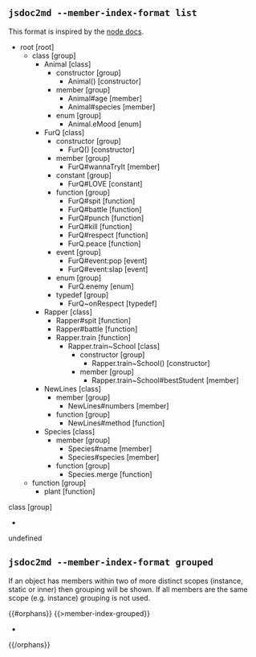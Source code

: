 ## `jsdoc2md --member-index-format list`
This format is inspired by the [node docs](http://nodejs.org/api/).

- root [root]
  - class [group]
    - Animal [class]
      - constructor [group]
        - Animal() [constructor]
      - member [group]
        - Animal#age [member]
        - Animal#species [member]
      - enum [group]
        - Animal.eMood [enum]
    - FurQ [class]
      - constructor [group]
        - FurQ() [constructor]
      - member [group]
        - FurQ#wannaTryIt [member]
      - constant [group]
        - FurQ#LOVE [constant]
      - function [group]
        - FurQ#spit [function]
        - FurQ#battle [function]
        - FurQ#punch [function]
        - FurQ#kill [function]
        - FurQ#respect [function]
        - FurQ.peace [function]
      - event [group]
        - FurQ#event:pop [event]
        - FurQ#event:slap [event]
      - enum [group]
        - FurQ.enemy [enum]
      - typedef [group]
        - FurQ~onRespect [typedef]
    - Rapper [class]
      - Rapper#spit [function]
      - Rapper#battle [function]
      - Rapper.train [function]
        - Rapper.train~School [class]
          - constructor [group]
            - Rapper.train~School() [constructor]
          - member [group]
            - Rapper.train~School#bestStudent [member]
    - NewLines [class]
      - member [group]
        - NewLines#numbers [member]
      - function [group]
        - NewLines#method [function]
    - Species [class]
      - member [group]
        - Species#name [member]
        - Species#species [member]
      - function [group]
        - Species.merge [function]
  - function [group]
    - plant [function]


class [group]

-

undefined

## `jsdoc2md --member-index-format grouped`
If an object has members within two of more distinct scopes (instance, static or inner) then grouping will be shown. If all members are the same scope (e.g. instance) grouping is not used.

{{#orphans}}
{{>member-index-grouped}}

-

{{/orphans}}
